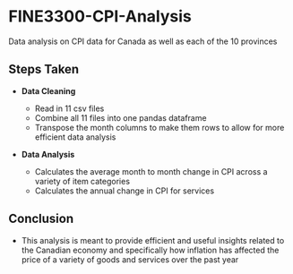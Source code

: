 # FINE3300-CPI-Analysis
Data analysis on CPI data for Canada as well as each of the 10 provinces

## Steps Taken 

- **Data Cleaning**

  - Read in 11 csv files
  - Combine all 11 files into one pandas dataframe
  - Transpose the month columns to make them rows to allow for more efficient data analysis

- **Data Analysis**

  - Calculates the average month to month change in CPI across a variety of item categories
  - Calculates the annual change in CPI for services
 
## Conclusion
- This analysis is meant to provide efficient and useful insights related to the Canadian economy and specifically how inflation has affected the price of a variety of goods and services over the past year
